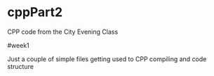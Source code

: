 # cppPart2

CPP code from the City Evening Class

#week1

Just a couple of simple files getting used to CPP compiling and code structure
